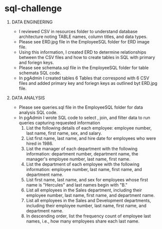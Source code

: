 # sql-challenge
1. DATA ENGINEERING
    * I reviewed CSV in resources folder to understand database architecture noting TABLE names, column titles, and data types.
    * Please see ERD.jpg file in the EmployeeSQL folder for ERD image file.
    * Using this information, I created ERD to determine relationships between the CSV files and how to create tables in SQL with primary and foriegn keys.
    * Please see schemata.sql file in the EmployeeSQL folder for table schemata SQL code.
    * In pgAdmin I created tables 6 Tables that correspond with 6 CSV files and added primary key and foriegn keys as outlined byt ERD.jpg file.
    
2. DATA ANALYSIS
    * Please see queries.sql file in the EmployeeSQL folder for data analysis SQL code.
    * In pgAdmin I wrote SQL code to select , join, and filter data to run queries capturing requested information
        1. List the following details of each employee: employee number, last name, first name, sex, and salary.
        2. List first name, last name, and hire date for employees who were hired in 1986.
        3. List the manager of each department with the following information: department number, department name, the manager's employee number, last name, first name.
        4. List the department of each employee with the following information: employee number, last name, first name, and department name.
        5. List first name, last name, and sex for employees whose first name is "Hercules" and last names begin with "B."
        6. List all employees in the Sales department, including their employee number, last name, first name, and department name.
        7. List all employees in the Sales and Development departments, including their employee number, last name, first name, and department name.
        8. In descending order, list the frequency count of employee last names, i.e., how many employees share each last name.